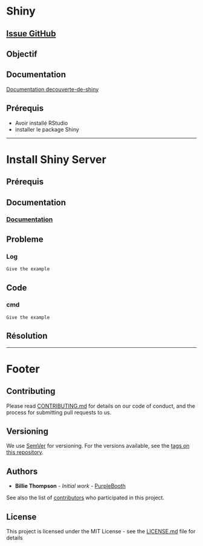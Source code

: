 # Shiny

## [Issue GitHub](https://github.com/pierre56/Datagences/issues/)

## Objectif

## Documentation

[Documentation decouverte-de-shiny](https://thinkr.fr/a-decouverte-de-shiny/)

## Prérequis

* Avoir installé RStudio
* installer le package Shiny

---------
# Install Shiny Server

## Prérequis

## Documentation

### [Documentation](https://github.com/pierre56/Datagences/issues/)

## Probleme

### Log
```
Give the example
```

## Code

### cmd

```
Give the example
```

## Résolution

-------
# Footer

## Contributing

Please read [CONTRIBUTING.md](https://gist.github.com/PurpleBooth/b24679402957c63ec426) for details on our code of conduct, and the process for submitting pull requests to us.

## Versioning

We use [SemVer](http://semver.org/) for versioning. For the versions available, see the [tags on this repository](https://github.com/your/project/tags).

## Authors

* **Billie Thompson** - *Initial work* - [PurpleBooth](https://github.com/PurpleBooth)

See also the list of [contributors](https://github.com/your/project/contributors) who participated in this project.

## License

This project is licensed under the MIT License - see the [LICENSE.md](LICENSE.md) file for details

